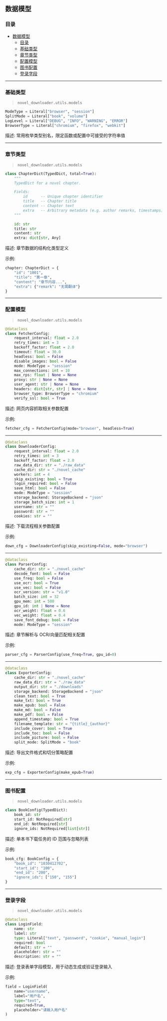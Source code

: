 ## 数据模型

### 目录

- [数据模型](#数据模型)
  - [目录](#目录)
  - [基础类型](#基础类型)
  - [章节类型](#章节类型)
  - [配置模型](#配置模型)
  - [图书配置](#图书配置)
  - [登录字段](#登录字段)

---

### 基础类型

> `novel_downloader.utils.models`

```python
ModeType = Literal["browser", "session"]
SplitMode = Literal["book", "volume"]
LogLevel = Literal["DEBUG", "INFO", "WARNING", "ERROR"]
BrowserType = Literal["chromium", "firefox", "webkit"]
```

描述: 常用枚举类型别名，限定函数或配置中可接受的字符串值

---

### 章节类型

> `novel_downloader.utils.models`

```python
class ChapterDict(TypedDict, total=True):
    """
    TypedDict for a novel chapter.

    Fields:
        id      -- Unique chapter identifier
        title   -- Chapter title
        content -- Chapter text
        extra   -- Arbitrary metadata (e.g. author remarks, timestamps)
    """

    id: str
    title: str
    content: str
    extra: dict[str, Any]
```

描述: 章节数据的结构化类型定义

示例:

```python
chapter: ChapterDict = {
    "id": "1001",
    "title": "第一章",
    "content": "章节内容...",
    "extra": {"remark": "无需翻译"}
}
```

---

### 配置模型

> `novel_downloader.utils.models`

```python
@dataclass
class FetcherConfig:
    request_interval: float = 2.0
    retry_times: int = 3
    backoff_factor: float = 2.0
    timeout: float = 30.0
    headless: bool = False
    disable_images: bool = False
    mode: ModeType = "session"
    max_connections: int = 10
    max_rps: float | None = None
    proxy: str | None = None
    user_agent: str | None = None
    headers: dict[str, str] | None = None
    browser_type: BrowserType = "chromium"
    verify_ssl: bool = True
```

描述: 网页内容抓取相关参数配置

示例:

```python
fetcher_cfg = FetcherConfig(mode="browser", headless=True)
```

---

```python
@dataclass
class DownloaderConfig:
    request_interval: float = 2.0
    retry_times: int = 3
    backoff_factor: float = 2.0
    raw_data_dir: str = "./raw_data"
    cache_dir: str = "./novel_cache"
    workers: int = 4
    skip_existing: bool = True
    login_required: bool = False
    save_html: bool = False
    mode: ModeType = "session"
    storage_backend: StorageBackend = "json"
    storage_batch_size: int = 1
    username: str = ""
    password: str = ""
    cookies: str = ""
```

描述: 下载流程相关参数配置

示例:

```python
down_cfg = DownloaderConfig(skip_existing=False, mode="browser")
```

---

```python
@dataclass
class ParserConfig:
    cache_dir: str = "./novel_cache"
    decode_font: bool = False
    use_freq: bool = False
    use_ocr: bool = True
    use_vec: bool = False
    ocr_version: str = "v1.0"
    batch_size: int = 32
    gpu_mem: int = 500
    gpu_id: int | None = None
    ocr_weight: float = 0.6
    vec_weight: float = 0.4
    save_font_debug: bool = False
    mode: ModeType = "session"
```

描述: 章节解析与 OCR/向量匹配相关配置

示例:

```python
parser_cfg = ParserConfig(use_freq=True, gpu_id=0)
```

---

```python
@dataclass
class ExporterConfig:
    cache_dir: str = "./novel_cache"
    raw_data_dir: str = "./raw_data"
    output_dir: str = "./downloads"
    storage_backend: StorageBackend = "json"
    clean_text: bool = True
    make_txt: bool = True
    make_epub: bool = False
    make_md: bool = False
    make_pdf: bool = False
    append_timestamp: bool = True
    filename_template: str = "{title}_{author}"
    include_cover: bool = True
    include_toc: bool = False
    include_picture: bool = False
    split_mode: SplitMode = "book"
```

描述: 导出文件格式和切分策略配置

示例:

```python
exp_cfg = ExporterConfig(make_epub=True)
```

---

### 图书配置

> `novel_downloader.utils.models`

```python
class BookConfig(TypedDict):
    book_id: str
    start_id: NotRequired[str]
    end_id: NotRequired[str]
    ignore_ids: NotRequired[list[str]]
```

描述: 单本书下载任务的 ID 范围与忽略列表

示例:

```python
book_cfg: BookConfig = {
    "book_id": "1030412702",
    "start_id": "100",
    "end_id": "200",
    "ignore_ids": ["150", "155"]
}
```

---

### 登录字段

> `novel_downloader.utils.models`

```python
@dataclass
class LoginField:
    name: str
    label: str
    type: Literal["text", "password", "cookie", "manual_login"]
    required: bool
    default: str = ""
    placeholder: str = ""
    description: str = ""
```

描述: 登录表单字段模型，用于动态生成或验证登录输入

示例:

```python
field = LoginField(
    name="username",
    label="用户名",
    type="text",
    required=True,
    placeholder="请输入用户名"
)
```
